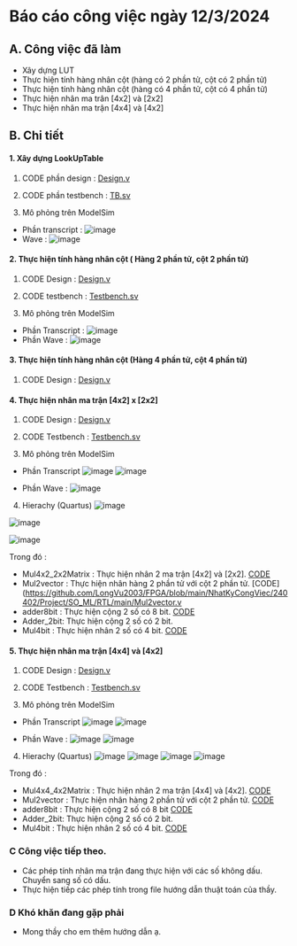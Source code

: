 # Báo cáo công việc ngày 12/3/2024
## A. Công việc đã làm
- Xây dựng LUT
- Thực hiện tính hàng nhân cột (hàng có 2 phần tử, cột có 2 phần tử)
- Thực hiện tính hàng nhân cột (hàng có 4 phần tử, cột có 4 phần tử)
- Thực hiện nhân ma trân [4x2] và [2x2]
- Thực hiện nhân ma trận [4x4] và [4x2]
## B. Chi tiết
#### 1. Xây dựng LookUpTable
1. CODE phần design : [Design.v](https://github.com/LongVu2003/FPGA/blob/main/NhatKyCongViec/240402/Project/SO_ML/RTL/main/rom.v)

2. CODE phần testbench : [TB.sv](https://github.com/LongVu2003/FPGA/blob/main/NhatKyCongViec/240402/Project/SO_ML/RTL/main/tb_rom.sv) 

3. Mô phỏng trên ModelSim
- Phần transcript : 
![image](https://github.com/ptitopen-git/D21_DoanLongVu/assets/128148954/e3d55c70-595d-4f6e-b7c6-fee6b2f14c46)
- Wave : 
![image](https://github.com/ptitopen-git/D21_DoanLongVu/assets/128148954/3385a011-2382-458b-8d80-f7f3e596deb3)

#### 2. Thực hiện tính hàng nhân cột ( Hàng 2 phần tử, cột 2 phần tử)
1.  CODE Design : [Design.v](https://github.com/LongVu2003/FPGA/blob/main/NhatKyCongViec/240402/Project/SO_ML/RTL/main/Mul2vector.v) 

2. CODE testbench : [Testbench.sv](https://github.com/LongVu2003/FPGA/blob/main/NhatKyCongViec/240402/Project/SO_ML/RTL/main/tb_mul2vector.v)

4. Mô phỏng trên ModelSim
- Phần Transcript : 
![image](https://github.com/ptitopen-git/D21_DoanLongVu/assets/128148954/1148bc0b-93aa-43d7-adc0-dee3558c88bd)
- Phần Wave : 
![image](https://github.com/ptitopen-git/D21_DoanLongVu/assets/128148954/1696f791-1843-45b5-8cbd-67c54311647c)

#### 3. Thực hiện tính hàng nhân cột (Hàng 4 phần tử, cột 4 phần tử)
1. CODE Design : [Design.v](https://github.com/LongVu2003/FPGA/blob/main/NhatKyCongViec/240402/Project/SO_ML/RTL/main/Mul2vector4x1.v)

#### 4. Thực hiện nhân ma trận [4x2] x [2x2]
1. CODE Design : [Design.v](https://github.com/LongVu2003/FPGA/blob/main/NhatKyCongViec/240402/Project/SO_ML/RTL/main/Mul4x2_2x2Matrix.v)

2. CODE Testbench : [Testbench.sv](https://github.com/LongVu2003/FPGA/blob/main/NhatKyCongViec/240402/Project/SO_ML/RTL/main/TB_Mul4x2_2x2Matrix.sv) 

3. Mô phỏng trên ModelSim
- Phần Transcript
![image](https://github.com/ptitopen-git/D21_DoanLongVu/assets/128148954/78516c2c-d368-4b26-9cf2-0b2bd5eb21e2)
![image](https://github.com/ptitopen-git/D21_DoanLongVu/assets/128148954/11285b88-2df1-444e-94ad-44e2575435c2)

- Phần Wave : 
![image](https://github.com/ptitopen-git/D21_DoanLongVu/assets/128148954/f41fbdd1-3834-4bed-b470-b7a7b51eb2ca)

4. Hierachy (Quartus)
![image](https://github.com/ptitopen-git/D21_DoanLongVu/assets/128148954/6b2c4e5a-7a4a-4922-b92f-896e5095bc84)

![image](https://github.com/ptitopen-git/D21_DoanLongVu/assets/128148954/6e95907c-7dc6-47fa-b47f-efc775ef6851)

![image](https://github.com/ptitopen-git/D21_DoanLongVu/assets/128148954/dee17576-f21b-4958-a8e9-1fb135c1511e)

Trong đó : 
- Mul4x2_2x2Matrix : Thực hiện nhân 2 ma trận [4x2] và [2x2]. [CODE](https://github.com/LongVu2003/FPGA/blob/main/NhatKyCongViec/240402/Project/SO_ML/RTL/main/TB_Mul4x2_2x2Matrix.sv)
- Mul2vector : Thực hiện nhân hàng 2 phần tử với cột 2 phần tử. [CODE](https://github.com/LongVu2003/FPGA/blob/main/NhatKyCongViec/240402/Project/SO_ML/RTL/main/Mul2vector.v
- adder8bit : Thực hiện cộng 2 số có 8 bit. [CODE](https://github.com/LongVu2003/FPGA/blob/main/NhatKyCongViec/240402/Project/SO_ML/RTL/main/adder8bit.v)
- Adder_2bit: Thực hiện cộng 2 số có 2 bit.
- Mul4bit : Thực hiện nhân 2 số có 4 bit. [CODE](https://github.com/LongVu2003/FPGA/blob/main/NhatKyCongViec/240402/Project/SO_ML/RTL/main/Mul4bit.v)

#### 5. Thực hiện nhân ma trận [4x4] và [4x2]
1. CODE Design : [Design.v](https://github.com/LongVu2003/FPGA/blob/main/NhatKyCongViec/240402/Project/SO_ML/RTL/main/Mul4x4_4x2matrix.v)

2. CODE Testbench : [Testbench.sv](https://github.com/LongVu2003/FPGA/blob/main/NhatKyCongViec/240402/Project/SO_ML/RTL/main/TB_Mul4x4_4x2matrix.sv) 

3. Mô phỏng trên ModelSim
- Phần Transcript
![image](https://github.com/ptitopen-git/D21_DoanLongVu/assets/128148954/fbc7daa7-0b56-4178-882b-72d6fd7fb4c1)
![image](https://github.com/ptitopen-git/D21_DoanLongVu/assets/128148954/be7e7038-af8f-41fa-8b59-5e889e6012ee)

- Phần Wave : 
![image](https://github.com/ptitopen-git/D21_DoanLongVu/assets/128148954/a861595a-15bd-4a22-941c-0d9148169ca0)
![image](https://github.com/ptitopen-git/D21_DoanLongVu/assets/128148954/03355669-4195-4800-8946-72ed93eef7c4)

4. Hierachy (Quartus)
![image](https://github.com/ptitopen-git/D21_DoanLongVu/assets/128148954/1802868e-f66e-48f3-a3a2-09006c19e845)
![image](https://github.com/ptitopen-git/D21_DoanLongVu/assets/128148954/d9b466d3-5058-4927-b942-55edd88a7a24)
![image](https://github.com/ptitopen-git/D21_DoanLongVu/assets/128148954/bcde4c61-0391-4c73-8b26-e83b237f8d92)
![image](https://github.com/ptitopen-git/D21_DoanLongVu/assets/128148954/8d21da39-49a7-4c25-ba73-94b8d1669453)

Trong đó : 
- Mul4x4_4x2Matrix : Thực hiện nhân 2 ma trận [4x4] và [4x2]. [CODE](https://github.com/LongVu2003/FPGA/blob/main/NhatKyCongViec/240402/Project/SO_ML/RTL/main/Mul4x4_4x2matrix.v)
- Mul2vector : Thực hiện nhân hàng 2 phần tử với cột 2 phần tử. [CODE](https://github.com/LongVu2003/FPGA/blob/main/NhatKyCongViec/240402/Project/SO_ML/RTL/main/Mul2vector.v)
- adder8bit : Thực hiện cộng 2 số có 8 bit [CODE](https://github.com/LongVu2003/FPGA/blob/main/NhatKyCongViec/240402/Project/SO_ML/RTL/main/adder8bit.v )
- Adder_2bit: Thực hiện cộng 2 số có 2 bit.
- Mul4bit : Thực hiện nhân 2 số có 4 bit. [CODE](https://github.com/LongVu2003/FPGA/blob/main/NhatKyCongViec/240402/Project/SO_ML/RTL/main/Mul4bit.v)
### C Công việc tiếp theo.
- Các phép tính nhân ma trận đang thực hiện với các số không dấu. Chuyển sang số có dấu.
- Thực hiện tiếp các phép tính trong file hướng dẫn thuật toán của thầy.

### D Khó khăn đang gặp phải
- Mong thầy cho em thêm hướng dẫn ạ.
